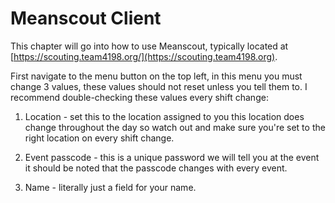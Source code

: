 # Meanscout Client
This chapter will go into how to use Meanscout, typically located at [https://scouting.team4198.org/](https://scouting.team4198.org).

First navigate to the menu button on the top left, in this menu you must change 3 values, these values should not reset unless you tell them to. I recommend double-checking these values every shift change:
1. Location - set this to the location assigned to you this location does change throughout the day so watch out and make sure you're set to the right location on every shift change.

2. Event passcode - this is a unique password we will tell you at the event it should be noted that the passcode changes with every event.

3. Name - literally just a field for your name.
